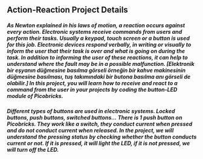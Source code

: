 ## Action-Reaction Project Details
 ##### As Newton explained in his laws of motion, a reaction occurs against every action. Electronic systems receive commands from users and perform their tasks. Usually a keypad, touch screen or a button is used for this job. Electronic devices respond verbally, in writing or visually to inform the user that their task is over and what is going on during the task. In addition to informing the user of these reactions, it can help to understand where the fault may be in a possible malfunction. [Elektronik bir eşyanın düğmesine basılma görseli örneğin bir kahve makinesinin düğmesine basılması, tuş takımındaki bir butona basılma anı görseli de olabilir.] In this project, you will learn how to receive and react to a command from the user in your projects by coding the button-LED module of Picobricks.
 ##### Different types of buttons are used in electronic systems. Locked buttons, push buttons, switched buttons... There is 1 push button on Picobricks. They work like a switch, they conduct current when pressed and do not conduct current when released. In the project, we will understand the pressing status by checking whether the button conducts current or not. If it is pressed, it will light the LED, if it is not pressed, we will turn off the LED.